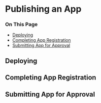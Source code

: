 # Publishing an App

<div class="otp" id="no-index">

### On This Page

- [Deploying](#deploying)
- [Completing App Registration](#completing-app-registration)
- [Submitting App for Approval](#submitting-app-for-approval)

</div>

## Deploying

## Completing App Registration

## Submitting App for Approval
